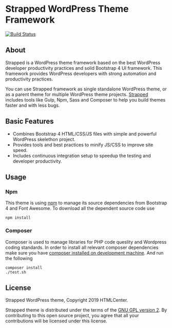 # Strapped WordPress Theme Framework

[![Build Status](https://travis-ci.org/htmlcenterhq/strapped.svg?branch=master)](https://travis-ci.org/htmlcenterhq/strapped)

## About

Strapped is a WordPress theme framework based on the best WordPress developer productivity practices and solid Bootstrap 4 UI framework.  This framework provides WordPress developers with strong automation and productivity practices.

You can use Strapped framework as single standalone WordPress theme, or as a parent theme for multiple WordPress theme projects. [Strapped](https://www.htmlcenter.com/themes/strapped) includes tools like Gulp, Npm, Sass and Composer to help you build themes faster and with less bugs.

## Basic Features

- Combines Bootstrap 4 HTML/CSS/JS files with simple and powerful WordPress skelethon project.
- Provides tools and best practices to minify JS/CSS to improve site speed.
- Includes continuous integration setup to speedup the testing and developer productivity.

## Usage

### Npm

This theme is using [npm](https://www.npmjs.com/) to manage its source dependencies from Bootstrap 4 and Font Awesome. To download all the dependent source code use

    npm install

### Composer

Composer is used to manage libraries for PHP code queslity and Wordpress coding standards. In order to install all relevant composer dependencies make sure you have [composer installed on development machine](https://getcomposer.org/doc/00-intro.md). And run the following

    composer install
    ./test.sh

## License

Strapped WordPress theme, Copyright 2019 HTMLCenter.

Strapped theme is distributed under the terms of the [GNU GPL version 2](http://www.gnu.org/licenses/old-licenses/gpl-2.0.en.html). By contributing to this open source project, you agree that all your contributions will be licensed under this license.
